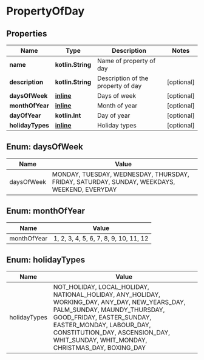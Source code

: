 
# PropertyOfDay

## Properties
Name | Type | Description | Notes
------------ | ------------- | ------------- | -------------
**name** | **kotlin.String** | Name of property of day | 
**description** | **kotlin.String** | Description of the property of day |  [optional]
**daysOfWeek** | [**inline**](#DaysOfWeek) | Days of week |  [optional]
**monthOfYear** | [**inline**](#MonthOfYear) | Month of year |  [optional]
**dayOfYear** | **kotlin.Int** | Day of year |  [optional]
**holidayTypes** | [**inline**](#HolidayTypes) | Holiday types |  [optional]


<a id="DaysOfWeek"></a>
## Enum: daysOfWeek
Name | Value
---- | -----
daysOfWeek | MONDAY, TUESDAY, WEDNESDAY, THURSDAY, FRIDAY, SATURDAY, SUNDAY, WEEKDAYS, WEEKEND, EVERYDAY


<a id="MonthOfYear"></a>
## Enum: monthOfYear
Name | Value
---- | -----
monthOfYear | 1, 2, 3, 4, 5, 6, 7, 8, 9, 10, 11, 12


<a id="HolidayTypes"></a>
## Enum: holidayTypes
Name | Value
---- | -----
holidayTypes | NOT_HOLIDAY, LOCAL_HOLIDAY, NATIONAL_HOLIDAY, ANY_HOLIDAY, WORKING_DAY, ANY_DAY, NEW_YEARS_DAY, PALM_SUNDAY, MAUNDY_THURSDAY, GOOD_FRIDAY, EASTER_SUNDAY, EASTER_MONDAY, LABOUR_DAY, CONSTITUTION_DAY, ASCENSION_DAY, WHIT_SUNDAY, WHIT_MONDAY, CHRISTMAS_DAY, BOXING_DAY




